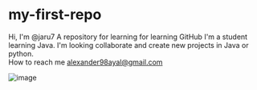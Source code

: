 # my-first-repo
Hi, I'm @jaru7
A repository for learning for learning GitHub 
I'm a student learning Java. 
I'm looking collaborate and create new projects in Java or python.  
How to reach me alexander98ayal@gmail.com 





![image](https://unsplash.com/photos/aerial-photo-of-island-XFWg9u0TYs4)
